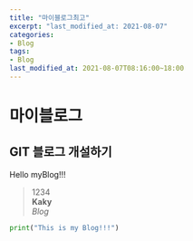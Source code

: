 ```yaml
---  
title: "마이블로그최고"  
excerpt: "last_modified_at: 2021-08-07"  
categories:  
- Blog  
tags:  
- Blog  
last_modified_at: 2021-08-07T08:16:00~18:00  
---  
```


# 마이블로그  
## GIT 블로그 개설하기  

Hello myBlog!!!  
> 1234  
**Kaky**  
*Blog*  
```python
print("This is my Blog!!!")
```
